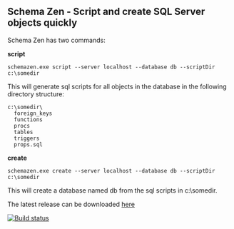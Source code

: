 Schema Zen - Script and create SQL Server objects quickly
--------------------------------------------------------

Schema Zen has two commands:

**script**

    schemazen.exe script --server localhost --database db --scriptDir c:\somedir

This will generate sql scripts for all objects in the database in the
following directory structure:

    c:\somedir\
      foreign_keys
	  functions
	  procs
	  tables
	  triggers
	  props.sql

**create**

    schemazen.exe create --server localhost --database db --scriptDir c:\somedir

This will create a database named db from the sql scripts in c:\somedir.

The latest release can be downloaded [here](https://github.com/sethreno/schemazen/releases)

[![Build status](https://ci.appveyor.com/api/projects/status/3nobw7h1gq2gvpco)](https://ci.appveyor.com/project/brase/schemazen)
